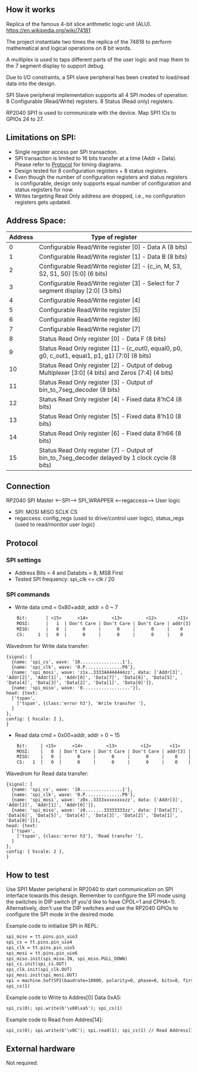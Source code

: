 <!---

This file is used to generate your project datasheet. Please fill in the information below and delete any unused
sections.

You can also include images in this folder and reference them in the markdown. Each image must be less than
512 kb in size, and the combined size of all images must be less than 1 MB.
-->

## How it works

Replica of the famous 4-bit slice arithmetic logic unit (ALU).
https://en.wikipedia.org/wiki/74181

The project instantiate two times the replica of the 74818 to perform mathematical and logical operations on 8 bit words.

A multiplex  is used to taps different parts of the user logic and map them to the 7 segment display to support debug.

Due to I/O constraints, a SPI slave peripheral has been created to load/read data into the design.

SPI Slave peripheral implementation supports all 4 SPI modes of operation. 8 Configurable (Read/Write) registers. 8 Status (Read only) registers.

RP2040 SPI1 is used to communicate with the device. Map SPI1 IOs to GPIOs 24 to 27.

## Limitations on SPI:
 - Single register access per SPI transaction.
 - SPI transaction is limited to 16 bits transfer at a time (Addr + Data). Please refer to [Protocol](#protocol) for timing diagrams.
 - Design tested for 8 configuration registers + 8 status registers.
 - Even though the number of configuration registers and status registers is configurable, design only supports equal number of configuration and status registers for now.
 - Writes targeting Read Only address are dropped, i.e., no configuration registers gets updated.


## Address Space:

| Address | Type of register | 
| ---| --- |
| 0 | Configurable Read/Write register [0] - Data A (8 bits) |
| 1 | Configurable Read/Write register [1] - Data B (8 bits) |
| 2 | Configurable Read/Write register [2] - {c_in, M, S3, S2, S1, S0} [5:0] (6 bits) |
| 3 | Configurable Read/Write register [3] - Select for 7 segment display [2:0] (3 bits) |
| 4 | Configurable Read/Write register [4] |
| 5 | Configurable Read/Write register [5] |
| 6 | Configurable Read/Write register [6] |
| 7 | Configurable Read/Write register [7] |
| 8 | Status Read Only register [0] - Data F (8 bits)||
| 9 | Status Read Only register [1] - {c_out0, equal0, p0, g0, c_out1, equal1, p1, g1} [7:0] (8 bits) |
| 10 | Status Read Only register [2] - Output of debug Multiplexer [3:0] (4 bits) and Zeros [7:4] (4 bits) |
| 11 | Status Read Only register [3] - Output of bin_to_7seg_decoder (8 bits) |
| 12 | Status Read Only register [4] - Fixed data 8'hC4 (8 bits) |
| 13 | Status Read Only register [5] - Fixed data 8'h10 (8 bits) |
| 14 | Status Read Only register [6] - Fixed data 8'h66 (8 bits) |
| 15 | Status Read Only register [7] - Output of bin_to_7seg_decoder delayed by 1 clock cycle (8 bits) |

## Connection

RP2040 SPI Master <--SPI--> SPI_WRAPPER <--regaccess--> User logic

* SPI: MOSI MISO SCLK CS
* regaccess: config_regs (used to drive/control user logic), status_regs (used to read/monitor user logic)

## Protocol

### SPI settings

* Address Bits = 4 and Databits = 8, MSB First
* Tested SPI frequency: spi_clk <= clk / 20

### SPI commands

* Write data
cmd = 0x80+addr, addr = 0 ~ 7

```txt
    Bit:       | <15>      <14>         <13>         <12>        <11>     <10>       <9>       <8>       <7>       <6>       <5>       <4>       <3>       <2>       <1>       <0>   |
    MOSI:      |   1  | Don't Care | Don't Care | Don't Care | addr[3] | addr[2] | addr[1] | addr[0] | data[7] | data[6] | data[5] | data[4] | data[3] | data[2] | data[1] | data[0] |
    MISO:      |   0  |      0     |      0     |      0     |    0    |    0    |    0    |    0    |    0    |    0    |    0    |    0    |    0    |    0    |    0    |    0    |
    CS:     1  |   0  |      0     |      0     |      0     |    0    |    0    |    0    |    0    |    0    |    0    |    0    |    0    |    0    |    0    |    0    |    0    |  1
```

Wavedrom for Write data transfer:
```wavedrom
{signal: [
  {name: 'spi_cs', wave: '10................1'},
  {name: 'spi_clk', wave: '0.P..............P0'},
  {name: 'spi_mosi', wave: 'z1x..333344444444zz', data: ['Addr[3]', 'Addr[2]', 'Addr[1]', 'Addr[0]', 'Data[7]', 'Data[6]', 'Data[5]', 'Data[4]', 'Data[3]', 'Data[2]', 'Data[1]', 'Data[0]']},
  {name: 'spi_miso', wave: '0..................'}],
head: {text:
  ['tspan',
    ['tspan', {class:'error h3'}, 'Write transfer '],
  ]
},
config: { hscale: 2 },
}
```


* Read data
cmd = 0x00+addr, addr = 0 ~ 15

```txt
    Bit:     | <15>      <14>         <13>         <12>       <11>       <10>      <9>       <8>           <7>             <6>             <5>             <4>             <3>             <2>             <1>             <0>     |
    MOSI:    |   0  | Don't Care | Don't Care | Don't Care | addr[3] | addr[2] | addr[1] | addr[0] |   Don't Care  |   Don't Care  |   Don't Care  |   Don't Care  |   Don't Care  |   Don't Care  |   Don't Care  |   Don't Care  |
    MISO:    |   0  |      0     |      0     |      0     |    0    |    0    |    0    |    0    | data[addr][7] | data[addr][6] | data[addr][5] | data[addr][4] | data[addr][3] | data[addr][2] | data[addr][1] | data[addr][0] |
    CS:   1  |   0  |      0     |      0     |      0     |    0    |    0    |    0    |    0    |       0       |       0       |       0       |       0       |       0       |       0       |       0       |       0       |  1
```

Wavedrom for Read data transfer:
```wavedrom
{signal: [
  {name: 'spi_cs', wave: '10................1'},
  {name: 'spi_clk', wave: '0.P..............P0'},
  {name: 'spi_mosi', wave: 'z0x..3333xxxxxxxxzz', data: ['Addr[3]', 'Addr[2]', 'Addr[1]', 'Addr[0]']},
  {name: 'spi_miso', wave: 'z0.......33333333zz', data: ['Data[7]', 'Data[6]', 'Data[5]', 'Data[4]', 'Data[3]', 'Data[2]', 'Data[1]', 'Data[0]']}],
head: {text:
  ['tspan',
    ['tspan', {class:'error h3'}, 'Read transfer '],
  ]
},
config: { hscale: 2 },
}
```

## How to test

Use SPI1 Master peripheral in RP2040 to start communication on SPI interface towards this design. Remember to configure the SPI mode using the switches in DIP switch (if you'd like to have CPOL=1 and CPHA=1). Alternatively, don't use the DIP switches and use the RP2040 GPIOs to configure the SPI mode in the desired mode.

Example code to initialize SPI in REPL:
```txt
spi_miso = tt.pins.pin_uio3
spi_cs = tt.pins.pin_uio4
spi_clk = tt.pins.pin_uio5
spi_mosi = tt.pins.pin_uio6
spi_miso.init(spi_miso.IN, spi_miso.PULL_DOWN)
spi_cs.init(spi_cs.OUT)
spi_clk.init(spi_clk.OUT)
spi_mosi.init(spi_mosi.OUT)
spi = machine.SoftSPI(baudrate=10000, polarity=0, phase=0, bits=8, firstbit=machine.SPI.MSB, sck=spi_clk, mosi=spi_mosi, miso=spi_miso)
spi_cs(1)
```
Example code to Write to Addres[0] Data 0xA5:
```txt
spi_cs(0); spi.write(b'\x80\xa5'); spi_cs(1)
```
Example code to Read from Addres[14]:
```txt
spi_cs(0); spi.write(b'\x0C'); spi.read(1); spi_cs(1) // Read Address[12]
```

## External hardware

Not required.
